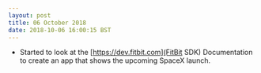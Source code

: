 ```yaml
---
layout: post
title: 06 October 2018 
date: 2018-10-06 16:00:15 BST
---
```

+ Started to look at the [https://dev.fitbit.com](FitBit SDK) Documentation to create an app that shows the upcoming SpaceX launch.

